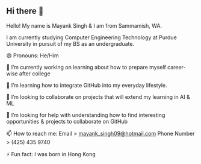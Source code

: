 ## Hi there 👋

Hello! 
My name is Mayank Singh & I am from Sammamish, WA.

I am currently studying Computer Engineering Technology at Purdue University in pursuit of my BS as an undergraduate.

😄 Pronouns: He/Him

🔭 I’m currently working on learning about how to prepare myself career-wise after college

🌱 I’m learning how to integrate GitHub into my everyday lifestyle.

👯 I’m looking to collaborate on projects that will extend my learning in AI & ML

🤔 I’m looking for help with understanding how to find interesting opportunities & projects to collaborate on GitHub

📫 How to reach me: 
Email > mayank_singh09@hotmail.com
Phone Number > (425) 435 9740

⚡ Fun fact: I was born in Hong Kong

<!--
**marskingdom9/marskingdom9** is a ✨ _special_ ✨ repository because its `README.md` (this file) appears on your GitHub profile.
-->

